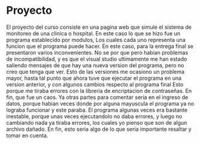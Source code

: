 # Proyecto
El proyecto del curso consiste en una pagina web que simule el sistema de monitoreo de una clinica o hospital. En este caso lo que se hizo fue un programa establecido por modulos, 
Los cuales cada uno representa una funcion que el programa puede hacer.
En este caso, para la entrega final se presentaron varios inconvenientes. No se por que pero habian problemas de incompatibilidad, y es que el visual studio ultimamente
me han estado saliendo mensajes de que hay una nueva version del programa, pero no creo que tenga que ver.
Esto de las versiones me ocasiono un problema mayor, hasta tal punto que ahora tuve que ejecutar el programa en una version anterior, y con algunos cambios respecto al programa final
Esto porque me tiraba errores con la libreria de encriptacion de contraseñas. En fin, que fue un caos.
Ya otras partes para comentar seria en el ingreso de datos, porque habian veces donde por alguna mayuscula el programa ya no lograba funcionar y este paraba.
El programa algunas veces era bastante inestable, porque unas veces ejecutandolo no daba errores, y luego no cambiando nada ya tiraba errores, los cuales
yo pienso que son de algun archivo dañado.
En fin, esto seria algo de lo que seria importante resaltar y tomar en cuenta.
